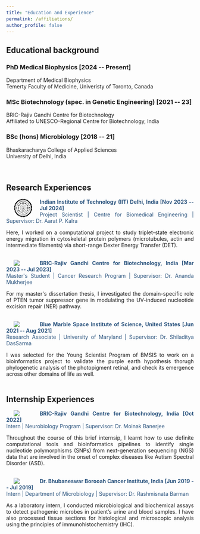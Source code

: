 ```yaml
---
title: "Education and Experience"
permalink: /affiliations/
author_profile: false
---
```

<style> body {text-align: justify} </style> <!-- Justify text. -->

## Educational background
### PhD Medical Biophysics [2024 -- Present]
Department of Medical Biophysics <br>
Temerty Faculty of Medicine, Univeristy of Toronto, Canada
### MSc Biotechnology (spec. in Genetic Engineering) [2021 -- 23]
BRIC-Rajiv Gandhi Centre for Biotechnology <br>
Affiliated to UNESCO-Regional Centre for Biotechnology, India
### BSc (hons) Microbiology [2018 -- 21]
Bhaskaracharya College of Applied Sciences <br>
University of Delhi, India <br> <br> <br>

## Research Experiences
<img src="/images/logo-iitd-new.png"
    width="50"
    hspace="20"
    align="left"> <span style="color:#2B547E">**Indian Institute of Technology (IIT) Delhi, India [Nov 2023 -- Jul 2024]**</span> <br>
    <span style="color:#2B547E"> Project Scientist | Centre for Biomedical Engineering | Supervisor: Dr. Aarat P. Kalra </span> <br>

Here, I worked on a computational project to study triplet-state electronic energy migration in cytoskeletal protein polymers (microtubules, actin and intermediate filaments) via short-range Dexter Energy Transfer (DET).
<br><br>

<img src="/images/logo_rgcb.png"
    width="50"
    hspace="20"
    align="left"> <span style="color:#2B547E">**BRIC-Rajiv Gandhi Centre for Biotechnology, India [Mar 2023 -- Jul 2023]**</span> <br> 
    <span style="color:#2B547E"> Master's Student | Cancer Research Program | Supervisor: Dr. Ananda Mukherjee </span> <br>

For my master's dissertation thesis, I investigated the domain-specific role of PTEN tumor suppressor gene in modulating the UV-induced nucleotide excision repair (NER) pathway.
<br><br>

<img src="/images/logo_bmsis.png"
    width="50"
    hspace="20"
    align="left"> <span style="color:#2B547E">**Blue Marble Space Institute of Science, United States [Jun 2021 -- Aug 2021]**</span> <br>
    <span style="color:#2B547E"> Research Associate | University of Maryland | Supervisor: Dr. Shiladitya DasSarma </span> <br>

I was selected for the Young Scientist Program of BMSIS to work on a bioinformatics project to validate the purple earth hypothesis thorugh phylogenetic analysis of the photopigment retinal, and check its emergence across other domains of life as well.
<br><br>

## Internship Experiences

<img src="/images/logo_rgcb.png"
    width="50"
    hspace="20"
    align="left"> <span style="color:#2B547E">**BRIC-Rajiv Gandhi Centre for Biotechnology, India [Oct 2022]**</span> <br>
    <span style="color:#2B547E"> Intern | Neurobiology Program | Supervisor: Dr. Moinak Banerjee </span> <br>

Throughout the course of this brief internsip, I learnt how to use definite computational tools and bioinformatics pipelines to identify single nucleotide polymorphisms (SNPs) from next-generation sequencing (NGS) data that are involved in the onset of complex diseases like Autism Spectral Disorder (ASD).
<br><br>

<img src="/images/logo_bbci.png"
    width="50"
    hspace="20"
    align="left"> <span style="color:#2B547E">**Dr. Bhubaneswar Borooah Cancer Institute, India [Jun 2019 -- Jul 2019]**</span> <br>
    <span style="color:#2B547E"> Intern | Department of Microbiology | Supervisor: Dr. Rashmisnata Barman </span> <br>

As a laboratory intern, I conducted microbiological and biochemical assays to detect pathogenic microbes in patient’s urine and blood samples. I have also processed tissue sections for histological and microscopic analysis using the principles of immunohistochemistry (IHC).
<br>
